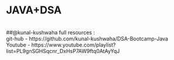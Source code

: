 # JAVA+DSA
<br/>
##@kunal-kushwaha
full resources : 
<br/>
git-hub - https://github.com/kunal-kushwaha/DSA-Bootcamp-Java
<br/>
Youtube - https://www.youtube.com/playlist?list=PL9gnSGHSqcnr_DxHsP7AW9ftq0AtAyYqJ
